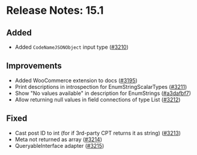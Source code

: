 # Release Notes: 15.1

## Added

- Added `CodeNameJSONObject` input type ([#3210](https://github.com/GatoGraphQL/GatoGraphQL/pull/3210))

## Improvements

- Added WooCommerce extension to docs ([#3195](https://github.com/GatoGraphQL/GatoGraphQL/pull/3195))
- Print descriptions in introspection for EnumStringScalarTypes ([#3211](https://github.com/GatoGraphQL/GatoGraphQL/pull/3211))
- Show "No values available" in description for EnumStrings ([#a3dafbf7](https://github.com/GatoGraphQL/GatoGraphQL/commit/a3dafbf7213a4d0464af7315992f7ab17c84fdd2))
- Allow returning null values in field connections of type List ([#3212](https://github.com/GatoGraphQL/GatoGraphQL/pull/3212))

## Fixed

- Cast post ID to int (for if 3rd-party CPT returns it as string) ([#3213](https://github.com/GatoGraphQL/GatoGraphQL/pull/3213))
- Meta not returned as array ([#3214](https://github.com/GatoGraphQL/GatoGraphQL/pull/3214))
- QueryableInterface adapter ([#3215](https://github.com/GatoGraphQL/GatoGraphQL/pull/3215))